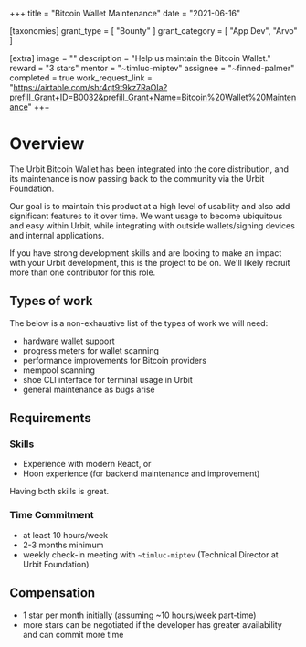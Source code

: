 +++
title = "Bitcoin Wallet Maintenance"
date = "2021-06-16"

[taxonomies]
grant_type = [ "Bounty" ]
grant_category = [ "App Dev", "Arvo" ]

[extra]
image = ""
description = "Help us maintain the Bitcoin Wallet."
reward = "3 stars"
mentor = "~timluc-miptev"
assignee = "~finned-palmer"
completed = true
work_request_link = "https://airtable.com/shr4qt9t9kz7RaOIa?prefill_Grant+ID=B0032&prefill_Grant+Name=Bitcoin%20Wallet%20Maintenance"
+++

# Overview

The Urbit Bitcoin Wallet has been integrated into the core distribution, and its
maintenance is now passing back to the community via the Urbit Foundation.

Our goal is to maintain this product at a high level of usability and also add
significant features to it over time. We want usage to become ubiquitous and
easy within Urbit, while integrating with outside wallets/signing devices and
internal applications.

If you have strong development skills and are looking to make an impact with
your Urbit development, this is the project to be on. We'll likely recruit more
than one contributor for this role.

## Types of work

The below is a non-exhaustive list of the types of work we will need:

- hardware wallet support
- progress meters for wallet scanning
- performance improvements for Bitcoin providers
- mempool scanning
- shoe CLI interface for terminal usage in Urbit
- general maintenance as bugs arise

## Requirements

### Skills

- Experience with modern React, or
- Hoon experience (for backend maintenance and improvement)

Having both skills is great.

### Time Commitment

- at least 10 hours/week
- 2-3 months minimum
- weekly check-in meeting with `~timluc-miptev` (Technical Director at Urbit Foundation)

## Compensation

- 1 star per month initially (assuming ~10 hours/week part-time)
- more stars can be negotiated if the developer has greater availability and can
  commit more time

